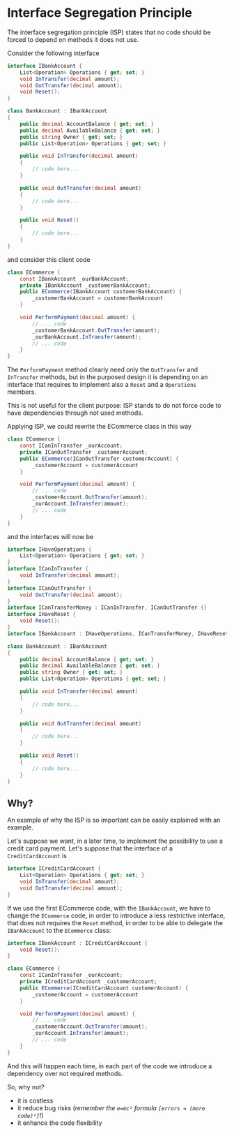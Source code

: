 # Interface Segregation Principle

The interface segregation principle (ISP) states that no code should be forced to depend on methods it does not use.

Consider the following interface

```csharp
interface IBankAccount {
    List<Operation> Operations { get; set; }
    void InTransfer(decimal amount);
    void OutTransfer(decimal amount);
    void Reset();
}

class BankAccount : IBankAccount
{
    public decimal AccountBalance { get; set; }
    public decimal AvailableBalance { get; set; }
    public string Owner { get; set; }
    public List<Operation> Operations { get; set; }

    public void InTransfer(decimal amount)
    {
        // code here...
    }

    public void OutTransfer(decimal amount)
    {
        // code here...
    }

    public void Reset()
    {
        // code here...
    }
}
```

and consider this client code

```csharp
class ECommerce {
    const IBankAccount _ourBankAccount;
    private IBankAccount _customerBankAccount;
    public ECommerce(IBankAccount customerBankAccount) {
        _customerBankAccount = customerBankAccount
    }

    void PerformPayment(decimal amount) {
        // ... code
        _customerBankAccount.OutTransfer(amount);
        _ourBankAccount.InTransfer(amount);
        // ... code
    }
}
```

The `PerformPayment` method clearly need only the `OutTransfer` and `InTransfer` methods, but in the purposed design it is depending on an interface that requires to implement also a `Reset` and a `Operations` members.

This is not useful for the client purpose: ISP stands to do not force code to have dependencies through not used methods.

Applying ISP, we could rewrite the ECommerce class in this way

```csharp
class ECommerce {
    const ICanInTransfer _ourAccount;
    private ICanOutTransfer _customerAccount;
    public ECommerce(ICanOutTransfer customerAccount) {
        _customerAccount = customerAccount
    }

    void PerformPayment(decimal amount) {
        // ... code
        _customerAccount.OutTransfer(amount);
        _ourAccount.InTransfer(amount);
        // ... code
    }
}
```

and the interfaces will now be

```csharp
interface IHaveOperations {
    List<Operation> Operations { get; set; }
}
interface ICanInTransfer {
    void InTransfer(decimal amount);
}
interface ICanOutTransfer {
    void OutTransfer(decimal amount);
}
interface ICanTransferMoney : ICanInTransfer, ICanOutTransfer {}
interface IHaveReset {
    void Reset();
}
interface IBankAccount : IHaveOperations, ICanTransferMoney, IHaveReset {}

class BankAccount : IBankAccount
{
    public decimal AccountBalance { get; set; }
    public decimal AvailableBalance { get; set; }
    public string Owner { get; set; }
    public List<Operation> Operations { get; set; }

    public void InTransfer(decimal amount)
    {
        // code here...
    }

    public void OutTransfer(decimal amount)
    {
        // code here...
    }

    public void Reset()
    {
        // code here...
    }
}
```

## Why?

An example of why the ISP is so important can be easily explained with an example.

Let's suppose we want, in a later time, to implement the possibility to use a credit card payment. Let's suppose that the interface of a `CreditCardAccount` is

```csharp
interface ICreditCardAccount {
    List<Operation> Operations { get; set; }
    void InTransfer(decimal amount);
    void OutTransfer(decimal amount);
}
```

If we use the first ECommerce code, with the `IBankAccount`, we have to change the `ECommerce` code, in order to introduce a less restrictive interface, that does not requires the `Reset` method, in order to be able to delegate the `IBankAccount` to the `ECommerce` class:

```csharp
interface IBankAccount : ICreditCardAccount {
    void Reset();
}

class ECommerce {
    const ICanInTransfer _ourAccount;
    private ICreditCardAccount _customerAccount;
    public ECommerce(ICreditCardAccount customerAccount) {
        _customerAccount = customerAccount
    }

    void PerformPayment(decimal amount) {
        // ... code
        _customerAccount.OutTransfer(amount);
        _ourAccount.InTransfer(amount);
        // ... code
    }
}
```

And this will happen each time, in each part of the code we introduce a dependency over not required methods.

So, why not?

* it is costless
* it reduce bug risks (*remember the `e=mc²` formula `[errors = (more code)²]`*!)
* it enhance the code flexibility
